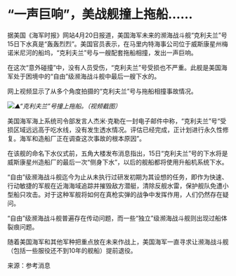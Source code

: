 # “一声巨响”，美战舰撞上拖船……

据美国《海军时报》网站4月20日报道，美国海军未来的濒海战斗舰“克利夫兰”号15日下水真是“轰轰烈烈”。美国官员表示，在马里内特海事公司位于威斯康星州梅诺米尼河的船坞，“克利夫兰”号与一艘配套拖船相撞，发出一声巨响。

在这次“意外碰撞”中，没有人员受伤，“克利夫兰”号受损也不严重。此舰是美国海军处于困境中的“自由”级濒海战斗舰中最后一艘下水的。

网上视频显示了从多个角度拍摄的“克利夫兰”号与拖船相撞事故情况。

![](https://inews.gtimg.com/om_bt/O1s1puzPxmyLWfgDsI1vPA72qViR_Nk5AwW95l--pJOssAA/1000)_▲“克利夫兰”号撞上拖船。（视频截图）_

美国海军海上系统司令部发言人杰米·克勒在一封电子邮件中称，“克利夫兰”号“受损区域远远高于吃水线，没有发生透水情况。评估已经完成，正计划进行永久性修复。海军和造船厂正在调查这次事故的根本原因”。

在该舰的命名下水仪式前，五角大楼发布消息指出，15日“克利夫兰”号的下水将是威斯康星州造船厂的最后一次“侧身下水”，以后的舰船都将使用升船机系统下水。

“自由”级濒海战斗舰迄今为止从未执行过研发初期为其设想的任务，即作为快速、行动敏捷的军舰在近海海域追踪并摧毁敌方潜艇，清除反舰水雷，保护舰队免遭小型船只攻击。对于这种军舰将如何在真枪实弹的战争中发挥作用，人们仍然存在疑问。

“自由”级濒海战斗舰普遍存在传动问题，而一些“独立”级濒海战斗舰则出现过船体裂痕问题。

随着美国海军和其他军种把重点放在未来作战上，美国海军一直寻求让濒海战斗舰（包括一些服役还不到10年的舰船）提前退役。

来源：参考消息

